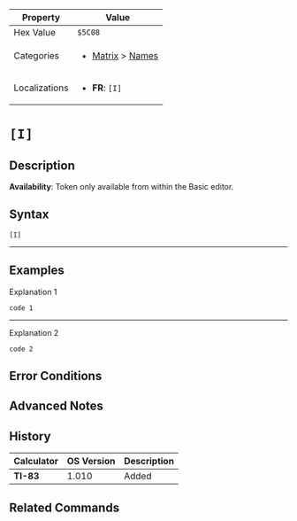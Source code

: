 | Property      | Value |
|---------------|-------|
| Hex Value     | `$5C08`|
| Categories    | <ul><li>[Matrix](<../categories/Matrix.md>) > [Names](<../categories/Matrix.md#Names>)</li></ul> |
| Localizations | <ul><li><b>FR</b>: `[I]`</li></ul> |

# `[I]`

## Description



<b>Availability</b>: Token only available from within the Basic editor.

## Syntax
`[I]`

<hr>

## Examples

Explanation 1
```ti-basic
code 1
```
---
Explanation 2
```ti-basic
code 2
```

## Error Conditions


## Advanced Notes


## History
| Calculator | OS Version | Description |
|------------|------------|-------------|
| <b>TI-83</b> | 1.010 | Added

## Related Commands

    